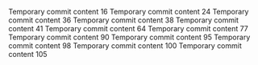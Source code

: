 Temporary commit content 16
Temporary commit content 24
Temporary commit content 36
Temporary commit content 38
Temporary commit content 41
Temporary commit content 64
Temporary commit content 77
Temporary commit content 90
Temporary commit content 95
Temporary commit content 98
Temporary commit content 100
Temporary commit content 105
